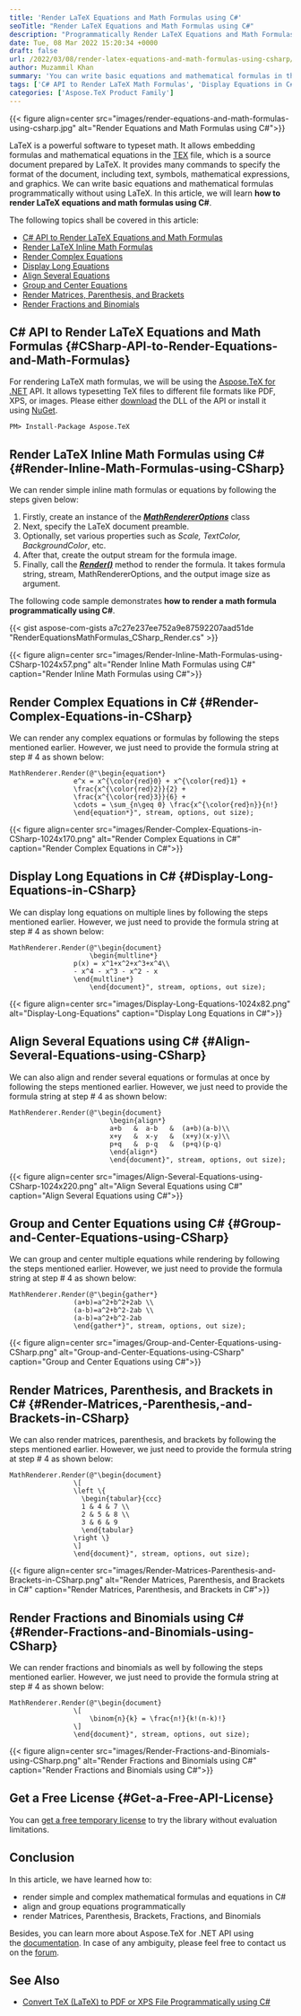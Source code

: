 ```yaml
---
title: 'Render LaTeX Equations and Math Formulas using C#'
seoTitle: "Render LaTeX Equations and Math Formulas using C#"
description: "Programmatically Render LaTeX Equations and Math Formulas using C# with Aspose.TeX for .NET API. Render complex LaTeX equations using C#."
date: Tue, 08 Mar 2022 15:20:34 +0000
draft: false
url: /2022/03/08/render-latex-equations-and-math-formulas-using-csharp/
author: Muzammil Khan
summary: 'You can write basic equations and mathematical formulas in the TEX file programmatically without using LaTeX. In this article, you will learn **how to render equations and math formulas using C#**.'
tags: ['C# API to Render LaTeX Math Formulas', 'Display Equations in C#', 'LaTeX Formulas in C#', 'LaTeX to PNG', 'Render Math Formulas in C#']
categories: ['Aspose.TeX Product Family']
---
```




{{< figure align=center src="images/render-equations-and-math-formulas-using-csharp.jpg" alt="Render Equations and Math Formulas using C#">}}


LaTeX is a powerful software to typeset math. It allows embedding formulas and mathematical equations in the [TEX][1] file, which is a source document prepared by LaTeX. It provides many commands to specify the format of the document, including text, symbols, mathematical expressions, and graphics. We can write basic equations and mathematical formulas programmatically without using LaTeX. In this article, we will learn **how to render LaTeX equations and math formulas using C#**.

The following topics shall be covered in this article:

*   [C# API to Render LaTeX Equations and Math Formulas][2]
*   [Render LaTeX Inline Math Formulas][3]
*   [Render Complex Equations][4]
*   [Display Long Equations][5]
*   [Align Several Equations][6]
*   [Group and Center Equations][7]
*   [Render Matrices, Parenthesis, and Brackets][8]
*   [Render Fractions and Binomials][9]

## C# API to Render LaTeX Equations and Math Formulas {#CSharp-API-to-Render-Equations-and-Math-Formulas}

For rendering LaTeX math formulas, we will be using the [Aspose.TeX for .NET][10] API. It allows typesetting TeX files to different file formats like PDF, XPS, or images. Please either [download][11] the DLL of the API or install it using [NuGet][12].

```
PM> Install-Package Aspose.TeX
```

## Render LaTeX Inline Math Formulas using C# {#Render-Inline-Math-Formulas-using-CSharp}

We can render simple inline math formulas or equations by following the steps given below:

1.  Firstly, create an instance of the **_[MathRendererOptions][13]_** class
2.  Next, specify the LaTeX document preamble.
3.  Optionally, set various properties such as _Scale, TextColor, BackgroundColor_, etc.
4.  After that, create the output stream for the formula image.
5.  Finally, call the **_[Render()][14]_** method to render the formula. It takes formula string, stream, MathRendererOptions, and the output image size as argument.

The following code sample demonstrates **how to render a math formula programmatically using C#**.

{{< gist aspose-com-gists a7c27e237ee752a9e87592207aad51de "RenderEquationsMathFormulas_CSharp_Render.cs" >}}



{{< figure align=center src="images/Render-Inline-Math-Formulas-using-CSharp-1024x57.png" alt="Render Inline Math Formulas using C#" caption="Render Inline Math Formulas using C#">}}


## Render Complex Equations in C# {#Render-Complex-Equations-in-CSharp}

We can render any complex equations or formulas by following the steps mentioned earlier. However, we just need to provide the formula string at step # 4 as shown below:

```
MathRenderer.Render(@"\begin{equation*}
                e^x = x^{\color{red}0} + x^{\color{red}1} + 
                \frac{x^{\color{red}2}}{2} + 
                \frac{x^{\color{red}3}}{6} + 
                \cdots = \sum_{n\geq 0} \frac{x^{\color{red}n}}{n!}
                \end{equation*}", stream, options, out size);
```



{{< figure align=center src="images/Render-Complex-Equations-in-CSharp-1024x170.png" alt="Render Complex Equations in C#" caption="Render Complex Equations in C#">}}


## Display Long Equations in C# {#Display-Long-Equations-in-CSharp}

We can display long equations on multiple lines by following the steps mentioned earlier. However, we just need to provide the formula string at step # 4 as shown below:

```
MathRenderer.Render(@"\begin{document}
                    \begin{multline*}
	            p(x) = x^1+x^2+x^3+x^4\\ 
	            - x^4 - x^3 - x^2 - x
	            \end{multline*}
                    \end{document}", stream, options, out size);
```



{{< figure align=center src="images/Display-Long-Equations-1024x82.png" alt="Display-Long-Equations" caption="Display Long Equations in C#">}}


## Align Several Equations using C# {#Align-Several-Equations-using-CSharp}

We can also align and render several equations or formulas at once by following the steps mentioned earlier. However, we just need to provide the formula string at step # 4 as shown below:

```
MathRenderer.Render(@"\begin{document}
                         \begin{align*}
                         a+b   &  a-b   &  (a+b)(a-b)\\
                         x+y   &  x-y   &  (x+y)(x-y)\\
                         p+q   &  p-q   &  (p+q)(p-q)
                         \end{align*}
                         \end{document}", stream, options, out size);
```



{{< figure align=center src="images/Align-Several-Equations-using-CSharp-1024x220.png" alt="Align Several Equations using C#" caption="Align Several Equations using C#">}}


## Group and Center Equations using C# {#Group-and-Center-Equations-using-CSharp}

We can group and center multiple equations while rendering by following the steps mentioned earlier. However, we just need to provide the formula string at step # 4 as shown below:

```
MathRenderer.Render(@"\begin{gather*} 
                (a+b)=a^2+b^2+2ab \\ 
                (a-b)=a^2+b^2-2ab \\
                (a-b)=a^2+b^2-2ab
                \end{gather*}", stream, options, out size);
```



{{< figure align=center src="images/Group-and-Center-Equations-using-CSharp.png" alt="Group-and-Center-Equations-using-CSharp" caption="Group and Center Equations using C#">}}


## Render Matrices, Parenthesis, and Brackets in C# {#Render-Matrices,-Parenthesis,-and-Brackets-in-CSharp}

We can also render matrices, parenthesis, and brackets by following the steps mentioned earlier. However, we just need to provide the formula string at step # 4 as shown below:

```
MathRenderer.Render(@"\begin{document}
	            \[ 
	            \left \{
	              \begin{tabular}{ccc}
	              1 & 4 & 7 \\
	              2 & 5 & 8 \\
	              3 & 6 & 9 
	              \end{tabular}
	            \right \}
	            \]
	            \end{document}", stream, options, out size);
```



{{< figure align=center src="images/Render-Matrices-Parenthesis-and-Brackets-in-CSharp.png" alt="Render Matrices, Parenthesis, and Brackets in C#" caption="Render Matrices, Parenthesis, and Brackets in C#">}}


## Render Fractions and Binomials using C# {#Render-Fractions-and-Binomials-using-CSharp}

We can render fractions and binomials as well by following the steps mentioned earlier. However, we just need to provide the formula string at step # 4 as shown below:

```
MathRenderer.Render(@"\begin{document}
	            \[
	                \binom{n}{k} = \frac{n!}{k!(n-k)!}
	            \]
	            \end{document}", stream, options, out size);
```



{{< figure align=center src="images/Render-Fractions-and-Binomials-using-CSharp.png" alt="Render Fractions and Binomials using C#" caption="Render Fractions and Binomials using C#">}}


## Get a Free License {#Get-a-Free-API-License}

You can [get a free temporary license][15] to try the library without evaluation limitations.

## Conclusion

In this article, we have learned how to:

*   render simple and complex mathematical formulas and equations in C#
*   align and group equations programmatically
*   render Matrices, Parenthesis, Brackets, Fractions, and Binomials

Besides, you can learn more about Aspose.TeX for .NET API using the [documentation][16]. In case of any ambiguity, please feel free to contact us on the [forum][17].

## See Also

*   [Convert TeX (LaTeX) to PDF or XPS File Programmatically using C#][18]




[1]: https://docs.fileformat.com/page-description-language/tex/
[2]: #CSharp-API-to-Render-Equations-and-Math-Formulas
[3]: #Render-Inline-Math-Formulas-using-CSharp
[4]: #Render-Complex-Equations-in-CSharp
[5]: #Display-Long-Equations-in-CSharp
[6]: #Align-Several-Equations-using-CSharp
[7]: #Group-and-Center-Equations-using-CSharp
[8]: #Render-Matrices,-Parenthesis,-and-Brackets-in-CSharp
[9]: #Render-Fractions-and-Binomials-using-CSharp
[10]: https://products.aspose.com/tex/net
[11]: https://downloads.aspose.com/tex/net
[12]: https://www.nuget.org/packages/Aspose.TeX/
[13]: https://apireference.aspose.com/tex/net/aspose.tex.features/mathrendereroptions
[14]: https://apireference.aspose.com/tex/net/aspose.tex.features/mathrenderer/methods/render
[15]: https://purchase.aspose.com/temporary-license
[16]: https://docs.aspose.com/tex/net/
[17]: https://forum.aspose.com/c/tex/47
[18]: https://blog.aspose.com/2021/04/13/convert-tex-latex-to-pdf-xps-csharp/




